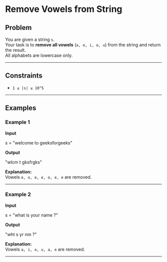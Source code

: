 # Remove Vowels from String

## Problem
You are given a string `s`.  
Your task is to **remove all vowels** (`a, e, i, o, u`) from the string and return the result.  
All alphabets are lowercase only.

---

## Constraints
- `1 ≤ |s| ≤ 10^5`

---

## Examples

### Example 1
**Input**

s = "welcome to geeksforgeeks"

**Output**

"wlcm t gksfrgks"

**Explanation:**  
Vowels `e, o, e, e, o, e, e` are removed.

---

### Example 2
**Input**

s = "what is your name ?"

**Output**

"wht s yr nm ?"

**Explanation:**  
Vowels `a, i, o, u, a, e` are removed.

---
